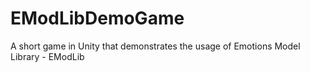 # EModLibDemoGame
A short game in Unity that demonstrates the usage of Emotions Model Library - EModLib
